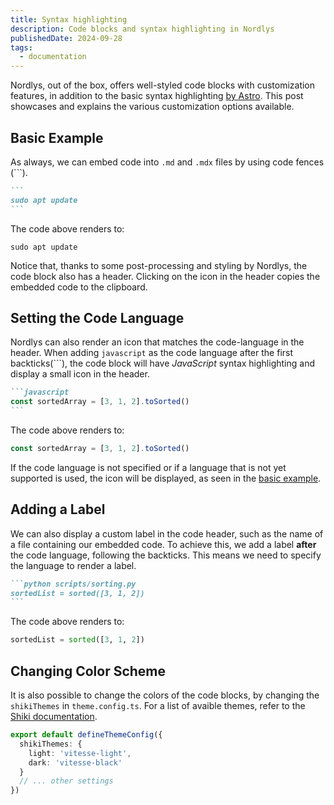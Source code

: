 ```yaml
---
title: Syntax highlighting
description: Code blocks and syntax highlighting in Nordlys
publishedDate: 2024-09-28
tags:
  - documentation
---
```


Nordlys, out of the box, offers well-styled code blocks with customization features, in addition to the basic syntax highlighting [by Astro](https://docs.astro.build/en/guides/markdown-content/#syntax-highlighting). This post showcases and explains the various customization options available.

## Basic Example

As always, we can embed code into `.md` and `.mdx` files by using code fences (```).

````md pages/example.md
```
sudo apt update
```
````

The code above renders to:

```console
sudo apt update
```

Notice that, thanks to some post-processing and styling by Nordlys, the code block also has a header. Clicking on the icon in the header copies the embedded code to the clipboard.

## Setting the Code Language

Nordlys can also render an icon that matches the code-language in the header. When adding `javascript` as the code language after the first backticks(```), the code block will have _JavaScript_ syntax highlighting and display a small icon in the header.

````md pages/example.md
```javascript
const sortedArray = [3, 1, 2].toSorted()
```
````

The code above renders to:

```javascript
const sortedArray = [3, 1, 2].toSorted()
```

If the code language is not specified or if a language that is not yet supported is used, the icon will be displayed, as seen in the [basic example](#basic-example).

## Adding a Label

We can also display a custom label in the code header, such as the name of a file containing our embedded code. To achieve this, we add a label **after** the code language, following the backticks. This means we need to specify the language to render a label.

````md pages/example.md
```python scripts/sorting.py
sortedList = sorted([3, 1, 2])
```
````

The code above renders to:

```python scripts/sorting.py
sortedList = sorted([3, 1, 2])
```

## Changing Color Scheme

It is also possible to change the colors of the code blocks, by changing the `shikiThemes` in `theme.config.ts`. For a list of avaible themes, refer to the [Shiki documentation](https://shiki.style/themes).

```typescript theme.config.ts
export default defineThemeConfig({
  shikiThemes: {
    light: 'vitesse-light',
    dark: 'vitesse-black'
  }
  // ... other settings
})
```
